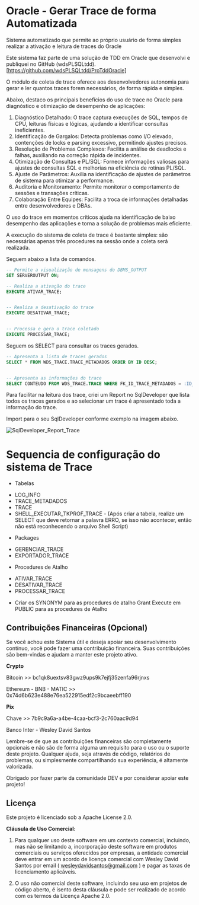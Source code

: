 # Oracle - Gerar Trace de forma Automatizada
Sistema automatizado que permite ao próprio usuário de forma simples realizar a ativação e leitura de traces do Oracle


Este sistema faz parte de uma solução de TDD em Oracle que desenvolvi e publiquei no GitHub (wdsPLSQLtdd). [https://github.com/wdsPLSQLtdd/ProTddOracle]

O módulo de coleta de trace oferece aos desenvolvedores autonomia para gerar e ler quantos traces forem necessários, de forma rápida e simples.

Abaixo, destaco os principais benefícios do uso de trace no Oracle para diagnóstico e otimização de desempenho de aplicações:

1. Diagnóstico Detalhado: O trace captura execuções de SQL, tempos de CPU, leituras físicas e lógicas, ajudando a identificar consultas ineficientes.
2. Identificação de Gargalos: Detecta problemas como I/O elevado, contenções de locks e parsing excessivo, permitindo ajustes precisos.
3. Resolução de Problemas Complexos: Facilita a análise de deadlocks e falhas, auxiliando na correção rápida de incidentes.
4. Otimização de Consultas e PL/SQL: Fornece informações valiosas para ajustes de consultas SQL e melhorias na eficiência de rotinas PL/SQL.
5. Ajuste de Parâmetros: Auxilia na identificação de ajustes de parâmetros de sistema para otimizar a performance.
6. Auditoria e Monitoramento: Permite monitorar o comportamento de sessões e transações críticas.
7. Colaboração Entre Equipes: Facilita a troca de informações detalhadas entre desenvolvedores e DBAs.

O uso do trace em momentos críticos ajuda na identificação de baixo desempenho das aplicações e torna a solução de problemas mais eficiente.

A execução do sistema de coleta de trace é bastante simples: são necessárias apenas três procedures na sessão onde a coleta será realizada.

Seguem abaixo a lista de comandos.

```sql
-- Permite a visualização de mensagens do DBMS_OUTPUT
SET SERVEROUTPUT ON;

-- Realiza a ativação do trace
EXECUTE ATIVAR_TRACE;


-- Realiza a desativação do trace
EXECUTE DESATIVAR_TRACE;


-- Processa e gera o trace coletado
EXECUTE PROCESSAR_TRACE;
````

Seguem os SELECT para consultar os traces gerados. 

```sql
-- Apresenta a lista de traces gerados
SELECT * FROM WDS_TRACE.TRACE_METADADOS ORDER BY ID DESC;


-- Apresenta as informações do trace
SELECT CONTEUDO FROM WDS_TRACE.TRACE WHERE FK_ID_TRACE_METADADOS = :ID_COLETA_TRACE_METADADOS ORDER BY ID ASC;
```

Para facilitar na leitura dos trace, criei um Report no SqlDeveloper que lista todos os traces gerados e ao selecionar um trace é apresentado toda a informação do trace.

Import para o seu SqlDeveloper conforme exemplo na imagem abaixo.

![SqlDeveloper_Report_Trace](https://github.com/user-attachments/assets/26b7d902-efd0-469e-99c0-41852d9bee26)


# Sequencia de configuração do sistema de Trace

* Tabelas

- LOG_INFO 
- TRACE_METADADOS
- TRACE
- SHELL_EXECUTAR_TKPROF_TRACE - (Após criar a tabela, realize um SELECT que deve retornar a palavra ERRO, se isso não acontecer, então não está reconhecendo o arquivo Shell Script)

* Packages
- GERENCIAR_TRACE
- EXPORTADOR_TRACE

* Procedures de Atalho

- ATIVAR_TRACE
- DESATIVAR_TRACE
- PROCESSAR_TRACE

* Criar os SYNONYM para as procedures de atalho
Grant Execute em PUBLIC para as procedures de Atalho



## Contribuições Financeiras (Opcional)

Se você achou este Sistema útil e deseja apoiar seu desenvolvimento contínuo, você pode fazer uma contribuição financeira. Suas contribuições são bem-vindas e ajudam a manter este projeto ativo.

**Crypto**

Bitcoin >> bc1qk8uextsv83gwz9ups9k7ejfj35zenfa96rjnxs

Ethereum - BNB - MATIC >> 0x74d6b623e488e76ea522915edf2c9bcaeebff190

**Pix**

Chave >> 7b9c9a6a-a4be-4caa-bcf3-2c760aac9d94

Banco Inter - Wesley David Santos

Lembre-se de que as contribuições financeiras são completamente opcionais e não são de forma alguma um requisito para o uso ou o suporte deste projeto. Qualquer ajuda, seja através de código, relatórios de problemas, ou simplesmente compartilhando sua experiência, é altamente valorizada.

Obrigado por fazer parte da comunidade DEV e por considerar apoiar este projeto!

## Licença

Este projeto é licenciado sob a Apache License 2.0.

**Cláusula de Uso Comercial:**

1. Para qualquer uso deste software em um contexto comercial, incluindo, mas não se limitando a, incorporação deste software em produtos comerciais ou serviços oferecidos por empresas, a entidade comercial deve entrar em um acordo de licença comercial com Wesley David Santos por email ( wesleydavidsantos@gmail.com ) e pagar as taxas de licenciamento aplicáveis.

2. O uso não comercial deste software, incluindo seu uso em projetos de código aberto, é isento desta cláusula e pode ser realizado de acordo com os termos da Licença Apache 2.0.




